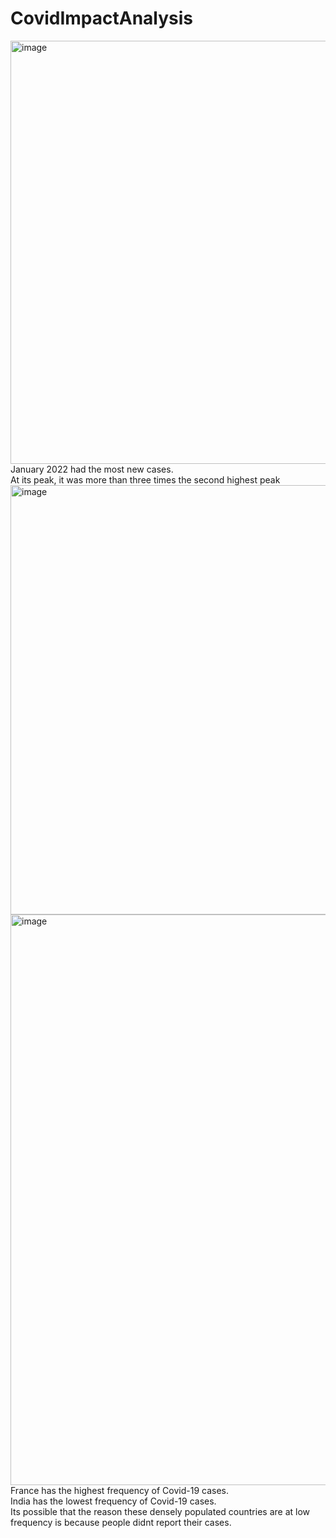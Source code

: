 # CovidImpactAnalysis
<img width="1185" height="677" alt="image" src="https://github.com/user-attachments/assets/228ce103-5c96-4596-8e16-73698bb2e72d" />
January 2022 had the most new cases.<br />
At its peak, it was more than three times the second highest peak  

<img width="1186" height="687" alt="image" src="https://github.com/user-attachments/assets/3642da58-32cf-43c3-95e9-823e01a1da1b" />

<img width="1909" height="913" alt="image" src="https://github.com/user-attachments/assets/c31f04a6-2f9c-4007-a307-ce4587d9f5ac" />
France has the highest frequency of Covid-19 cases.<br />
India has the lowest frequency of Covid-19 cases.<br />
Its possible that the reason these densely populated countries are at low frequency is because people didnt report their cases.<br />

